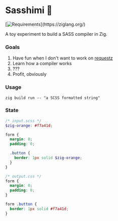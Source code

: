 # Sasshimi 🍣

[![Requirements](https://img.shields.io/badge/zig-master_(19.08.2021)-orange)](https://ziglang.org/)

A toy experiment to build a SASS compiler in Zig.

### Goals
1. Have fun when I don't want to work on [requestz](https://github.com/ducdetronquito/requestz)
2. Learn how a compiler works
3. ???
4. Profit, obviously


### Usage

```
zig build run -- "a SCSS formatted string"
```

### State

```scss
/* input.scss */
$zig-orange: #f7a41d;

form {
  margin: 0;
  padding: 0;

  .button {
    border: 1px solid $zig-orange;
  }
}
```

```css
/* output.css */
form {
  margin: 0;
  padding: 0;
}

form .button {
  border: 1px solid #f7a41d;
}
```

